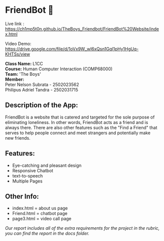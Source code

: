 # FriendBot :robot:
Live link : https://ch1mp5t0n.github.io/TheBoys_Friendbot/FriendBot%20Website/index.html  

Video Demo: https://drive.google.com/file/d/1oVx9W_wI6xQsn1Gql1pHy1HgUq-KHTSs/view

**Class Name:** L1CC  
**Course:** Human Computer Interaction (COMP68000)  
**Team:** 'The Boys'  
**Member:**  
Peter Nelson Subrata - 2502023562  
Philipus Adriel Tandra - 2502031715

## Description of the App:
FriendBot is a website that is catered and targeted for the sole purpose of eliminating loneliness. In other words, FriendBot acts as a friend and is always there. There are also other features such as the "Find a Friend" that serves to help people connect and meet strangers and potentially make new friends. 

## Features: 
* Eye-catching and pleasant design  
* Responsive Chatbot  
* text-to-speech  
* Multiple Pages


## Other Info:  
* index.html = about us page  
* Friend.html = chatbot page  
* page3.html = video call page  
  
  
*Our report includes all of the extra requirements for the project in the rubric, you can find the report in the docs folder.*  

